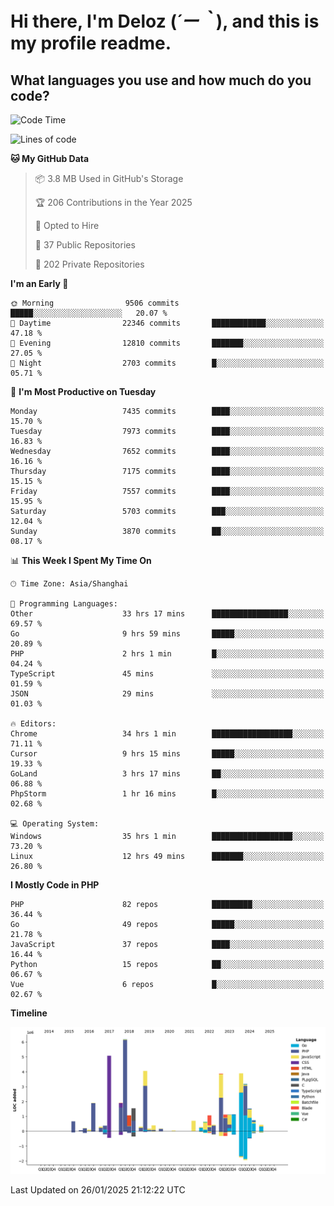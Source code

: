 # **Hi there, I'm Deloz (*´ー｀*), and this is my profile readme.**

## **What languages you use and how much do you code?**

<!--START_SECTION:waka-->
![Code Time](http://img.shields.io/badge/Code%20Time-5%2C593%20hrs%2027%20mins-blue)

![Lines of code](https://img.shields.io/badge/From%20Hello%20World%20I%27ve%20Written-44.5%20million%20lines%20of%20code-blue)

**🐱 My GitHub Data** 

> 📦 3.8 MB Used in GitHub's Storage 
 > 
> 🏆 206 Contributions in the Year 2025
 > 
> 💼 Opted to Hire
 > 
> 📜 37 Public Repositories 
 > 
> 🔑 202 Private Repositories 
 > 
**I'm an Early 🐤** 

```text
🌞 Morning                9506 commits        █████░░░░░░░░░░░░░░░░░░░░   20.07 % 
🌆 Daytime                22346 commits       ████████████░░░░░░░░░░░░░   47.18 % 
🌃 Evening                12810 commits       ███████░░░░░░░░░░░░░░░░░░   27.05 % 
🌙 Night                  2703 commits        █░░░░░░░░░░░░░░░░░░░░░░░░   05.71 % 
```
📅 **I'm Most Productive on Tuesday** 

```text
Monday                   7435 commits        ████░░░░░░░░░░░░░░░░░░░░░   15.70 % 
Tuesday                  7973 commits        ████░░░░░░░░░░░░░░░░░░░░░   16.83 % 
Wednesday                7652 commits        ████░░░░░░░░░░░░░░░░░░░░░   16.16 % 
Thursday                 7175 commits        ████░░░░░░░░░░░░░░░░░░░░░   15.15 % 
Friday                   7557 commits        ████░░░░░░░░░░░░░░░░░░░░░   15.95 % 
Saturday                 5703 commits        ███░░░░░░░░░░░░░░░░░░░░░░   12.04 % 
Sunday                   3870 commits        ██░░░░░░░░░░░░░░░░░░░░░░░   08.17 % 
```


📊 **This Week I Spent My Time On** 

```text
🕑︎ Time Zone: Asia/Shanghai

💬 Programming Languages: 
Other                    33 hrs 17 mins      █████████████████░░░░░░░░   69.57 % 
Go                       9 hrs 59 mins       █████░░░░░░░░░░░░░░░░░░░░   20.89 % 
PHP                      2 hrs 1 min         █░░░░░░░░░░░░░░░░░░░░░░░░   04.24 % 
TypeScript               45 mins             ░░░░░░░░░░░░░░░░░░░░░░░░░   01.59 % 
JSON                     29 mins             ░░░░░░░░░░░░░░░░░░░░░░░░░   01.03 % 

🔥 Editors: 
Chrome                   34 hrs 1 min        ██████████████████░░░░░░░   71.11 % 
Cursor                   9 hrs 15 mins       █████░░░░░░░░░░░░░░░░░░░░   19.33 % 
GoLand                   3 hrs 17 mins       ██░░░░░░░░░░░░░░░░░░░░░░░   06.88 % 
PhpStorm                 1 hr 16 mins        █░░░░░░░░░░░░░░░░░░░░░░░░   02.68 % 

💻 Operating System: 
Windows                  35 hrs 1 min        ██████████████████░░░░░░░   73.20 % 
Linux                    12 hrs 49 mins      ███████░░░░░░░░░░░░░░░░░░   26.80 % 
```

**I Mostly Code in PHP** 

```text
PHP                      82 repos            █████████░░░░░░░░░░░░░░░░   36.44 % 
Go                       49 repos            █████░░░░░░░░░░░░░░░░░░░░   21.78 % 
JavaScript               37 repos            ████░░░░░░░░░░░░░░░░░░░░░   16.44 % 
Python                   15 repos            ██░░░░░░░░░░░░░░░░░░░░░░░   06.67 % 
Vue                      6 repos             █░░░░░░░░░░░░░░░░░░░░░░░░   02.67 % 
```



**Timeline**

![Lines of Code chart](https://raw.githubusercontent.com/deloz/deloz/main/assets/bar_graph.png)


 Last Updated on 26/01/2025 21:12:22 UTC
<!--END_SECTION:waka-->
